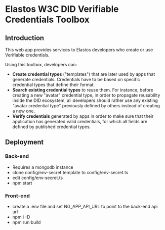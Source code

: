 # Elastos W3C DID Verifiable Credentials Toolbox

## Introduction

This web app provides services to Elastos developers who create or use Verifiable credentials.

Using this toolbox, developers can:

- **Create credential types** ("templates") that are later used by apps that generate credentials. Credentials have to be based on specific credential types that define their format.
- **Search existing credential types** to reuse them. For instance, before creating a new "avatar" credential type, in order to propagate reusability inside the DID ecosystem, all developers should rather use any existing "avatar credential type" previously defined by others instead of creating a new one.
- **Verify credentials** generated by apps in order to make sure that their application has generated valid credentials, for which all fields are defined by published credential types.

## Deployment

### Back-end

- Requires a mongodb instance
- clone config/env-secret.template to config/env-secret.ts
- edit config/env-secret.ts
- npm start

### Front-end

- create a .env file and set NG_APP_API_URL to point to the back-end api url
- npm i -D
- npm run build